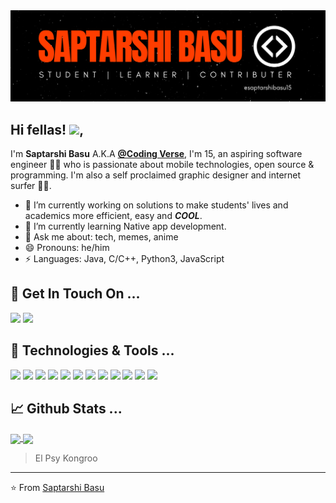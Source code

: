 <img src="./profile-banner.png">

## Hi fellas! <img src="https://raw.githubusercontent.com/MartinHeinz/MartinHeinz/master/wave.gif" width="30px">, 

I'm **Saptarshi Basu** A.K.A **[@Coding Verse](https://www.instagram.com/codingverse/)**, I'm 15, an aspiring software engineer 👨‍💻 who is passionate about mobile technologies, open source & programming. I'm also a self proclaimed graphic designer and internet surfer 
🏄‍♂️. 

- 🔭 I’m currently working on solutions to make students' lives and academics more efficient, easy and ***COOL***.
- 🌱 I’m currently learning Native app development.
- 💬 Ask me about: tech, memes, anime
- 😄 Pronouns: he/him
- ⚡ Languages: Java, C/C++, Python3, JavaScript

## 🏓 Get In Touch On ...
[![](https://img.shields.io/badge/@codingverse-informational?style=flat&logo=instagram&logoColor=white&color=8134af)](https://www.instagram.com/codingverse/)
[![](https://img.shields.io/badge/@saptarshibasu15-informational?style=flat&logo=github&logoColor=white&color=black)](https://github.com/saptarshibasu15)

## 🔧 Technologies & Tools ...

![](https://img.shields.io/badge/OS-Windows-informational?style=flat&logo=Windows&logoColor=white&color=6e33ba)
![](https://img.shields.io/badge/Editor-VSCode-informational?style=flat&logo=visual-studio-code&logoColor=white&color=6e33ba)
![](https://img.shields.io/badge/Code-JavaScript-informational?style=flat&logo=javascript&logoColor=white&color=6e33ba)
![](https://img.shields.io/badge/Code-React-informational?style=flat&logo=react&logoColor=white&color=6e33ba)
![](https://img.shields.io/badge/Code-Express-informational?style=flat&logo=javascript&logoColor=white&color=6e33ba)
![](https://img.shields.io/badge/Code-Next-informational?style=flat&logo=next.js&logoColor=white&color=6e33ba)
![](https://img.shields.io/badge/Code-Java-informational?style=flat&logo=java&logoColor=white&color=6e33ba)
![](https://img.shields.io/badge/Code-Python-informational?style=flat&logo=python&logoColor=white&color=6e33ba)
![](https://img.shields.io/badge/Code-C/C++-informational?style=flat&logo=c&logoColor=white&color=6e33ba)
![](https://img.shields.io/badge/Code-TypeScript-informational?style=flat&logo=typescript&logoColor=white&color=6e33ba)
![](https://img.shields.io/badge/Cloud-Vercel-informational?style=flat&logo=vercel&logoColor=white&color=6e33ba)
![](https://img.shields.io/badge/Database-MongoDB-informational?style=flat&logo=mongodb&logoColor=white&color=6e33ba)

## 📈 Github Stats ... 

<a href="https://github.com/saptarshibasu15">
  <img align="center" src="https://github-readme-stats.vercel.app/api/top-langs/?username=saptarshibasu15&hide=c++,css,html&title_color=ffffff&text_color=c9cacc&icon_color=ce3691&bg_color=1d1f21" />
</a>
<a href="https://github.com/saptarshibasu15">
  <img align="center" src="https://github-readme-stats.vercel.app/api?username=saptarshibasu15&show_icons=true&line_height=27&count_private=true&title_color=ffffff&text_color=c9cacc&icon_color=ce3691&bg_color=1d1f21"/>
</a>

> El Psy Kongroo


---
⭐️ From [Saptarshi Basu](https://github.com/saptarshibasu15)
